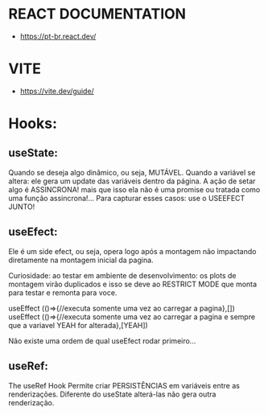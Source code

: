 # REACT DOCUMENTATION
 - https://pt-br.react.dev/


 # VITE
 - https://vite.dev/guide/


 # Hooks:

 ## useState:

 Quando se deseja algo dinâmico, ou seja, MUTÁVEL.
 Quando a variável se altera: ele gera um update das variáveis dentro da página.
 A ação de setar algo é ASSINCRONA! mais que isso ela não é uma promise ou tratada como uma função assincrona!... Para capturar esses casos: use o USEEFECT JUNTO!
 
## useEfect:

 Ele é um side efect, ou seja, opera logo após a montagem não impactando diretamente na montagem inicial da pagina.

 Curiosidade: ao testar em ambiente de desenvolvimento: os plots de montagem virão duplicados e isso se deve ao RESTRICT MODE que monta para testar e remonta para voce.

 useEffect (()=>{//executa somente uma vez ao carregar a pagina},[])
 useEffect (()=>{//executa somente uma vez ao carregar a pagina e sempre que a variavel YEAH for alterada},[YEAH])

 Não existe uma ordem de qual useEfect rodar primeiro...

## useRef:

 The useRef Hook Permite criar PERSISTÊNCIAS em variáveis entre as renderizações. Diferente do useState alterá-las não gera outra renderização.